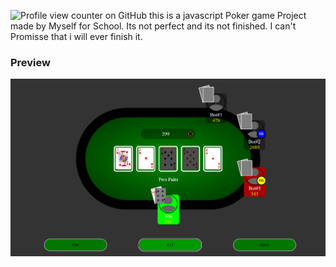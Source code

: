![Profile view counter on GitHub](https://komarev.com/ghpvc/?username=paule1511)
this is a javascript Poker game Project made by Myself for School. Its not perfect and its not finished. I can't Promisse that i will ever finish it.

### Preview
![Preview.png as a preview used for the Project](https://github.com/Paule1511/PokerProjekt/blob/main/preview.png?raw=true)
